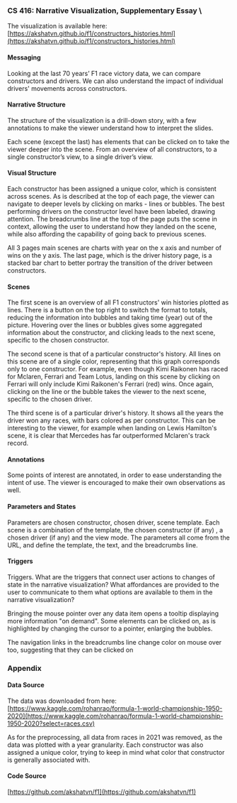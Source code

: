 ### CS 416: Narrative Visualization, Supplementary Essay \


The visualization is available here: [https://akshatvn.github.io/f1/constructors_histories.html](https://akshatvn.github.io/f1/constructors_histories.html)


#### **Messaging**

Looking at the last 70 years’ F1 race victory data, we can compare constructors and drivers. We can also understand the impact of individual drivers' movements across constructors.


#### **Narrative Structure**

The structure of the visualization is a drill-down story, with a few annotations to make the viewer understand how to interpret the slides.

Each scene (except the last) has elements that can be clicked on to take the viewer deeper into the scene. From an overview of all constructors, to a single constructor’s view, to a single driver’s view.


#### **Visual Structure**

Each constructor has been assigned a unique color, which is consistent across scenes. As is described at the top of each page, the viewer can navigate to deeper levels by clicking on marks - lines or bubbles. The best performing drivers on the constructor level have been labeled, drawing attention. The breadcrumbs line at the top of the page puts the scene in context, allowing the user to understand how they landed on the scene, while also affording the capability of going back to previous scenes.

All 3 pages main scenes are charts with year on the x axis and number of wins on the y axis. The last page, which is the driver history page, is a stacked bar chart to better portray the transition of the driver between constructors.


#### **Scenes**

The first scene is an overview of all F1 constructors' win histories plotted as lines. There is a button on the top right to switch the format to totals, reducing the information into bubbles and taking time (year) out of the picture. Hovering over the lines or bubbles gives some aggregated information about the constructor, and clicking leads to the next scene, specific to the chosen constructor.

The second scene is that of a particular constructor's history. All lines on this scene are of a single color, representing that this graph corresponds only to one constructor. For example, even though Kimi Raikonen has raced for Mclaren, Ferrari and Team Lotus, landing on this scene by clicking on Ferrari will only include Kimi Raikonen's Ferrari (red) wins. Once again, clicking on the line or the bubble takes the viewer to the next scene, specific to the chosen driver.

The third scene is of a particular driver's history. It shows all the years the driver won any races, with bars colored as per constructor. This can be interesting to the viewer, for example when landing on Lewis Hamilton's scene, it is clear that Mercedes has far outperformed Mclaren's track record.


#### **Annotations**

Some points of interest are annotated, in order to ease understanding the intent of use. The viewer is encouraged to make their own observations as well.


#### **Parameters and States**

Parameters are chosen constructor, chosen driver, scene template. Each scene is a combination of the template, the chosen constructor (if any) , a chosen driver (if any) and the view mode. The parameters all come from the URL, and define the template, the text, and the breadcrumbs line.


#### **Triggers**

Triggers. What are the triggers that connect user actions to changes of state in the narrative visualization? What affordances are provided to the user to communicate to them what options are available to them in the narrative visualization?

Bringing the mouse pointer over any data item opens a tooltip displaying more information "on demand". Some elements can be clicked on, as is highlighted by changing the cursor to a pointer, enlarging the bubbles.

The navigation links in the breadcrumbs line change color on mouse over too, suggesting that they can be clicked on


### Appendix


#### **Data Source**

The data was downloaded from here: [https://www.kaggle.com/rohanrao/formula-1-world-championship-1950-2020](https://www.kaggle.com/rohanrao/formula-1-world-championship-1950-2020?select=races.csv)

As for the preprocessing, all data from races in 2021 was removed, as the data was plotted with a year granularity. Each constructor was also assigned a unique color, trying to keep in mind what color that constructor is generally associated with. 


#### **Code Source**

[https://github.com/akshatvn/f1](https://github.com/akshatvn/f1)
